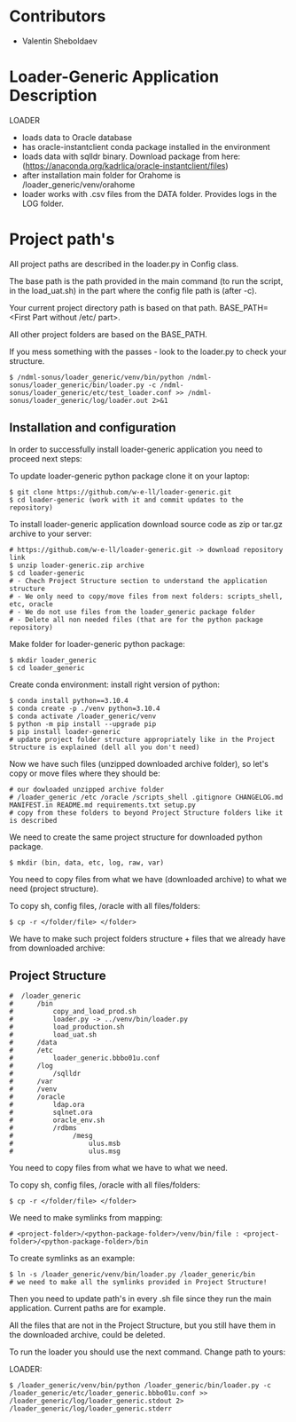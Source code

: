 # Contributors

- Valentin Sheboldaev


# Loader-Generic Application Description

LOADER
- loads data to Oracle database
- has oracle-instantclient conda package installed in the environment
- loads data with sqlldr binary. Download package from here: (https://anaconda.org/kadrlica/oracle-instantclient/files)
- after installation main folder for Orahome is /loader_generic/venv/orahome
- loader works with .csv files from the DATA folder. Provides logs in the LOG folder.

# Project path's

All project paths are described in the loader.py in Config class.


The base path is the path provided in the main command (to run the script, in the load_uat.sh) in the part where the config file path is (after -c).

Your current project directory path is based on that path. BASE_PATH=<First Part without /etc/ part>.

All other project folders are based on the BASE_PATH.

If you mess something with the passes - look to the loader.py to check your structure.

    $ /ndml-sonus/loader_generic/venv/bin/python /ndml-sonus/loader_generic/bin/loader.py -c /ndml-sonus/loader_generic/etc/test_loader.conf >> /ndml-sonus/loader_generic/log/loader.out 2>&1


## Installation and configuration

In order to successfully install loader-generic application you need to proceed next steps:

To update loader-generic python package clone it on your laptop:

    $ git clone https://github.com/w-e-ll/loader-generic.git
    $ cd loader-generic (work with it and commit updates to the repository)

To install loader-generic application download source code as zip or tar.gz archive to your server:

    # https://github.com/w-e-ll/loader-generic.git -> download repository link
    $ unzip loader-generic.zip archive
    $ cd loader-generic
    # - Chech Project Structure section to understand the application structure
    # - We only need to copy/move files from next folders: scripts_shell, etc, oracle
    # - We do not use files from the loader_generic package folder
    # - Delete all non needed files (that are for the python package repository)

Make folder for loader-generic python package:

    $ mkdir loader_generic
    $ cd loader_generic

Create conda environment: install right version of python:
    
    $ conda install python==3.10.4
    $ conda create -p ./venv python=3.10.4
    $ conda activate /loader_generic/venv
    $ python -m pip install --upgrade pip
    $ pip install loader-generic
    # update project folder structure appropriately like in the Project Structure is explained (dell all you don't need)

Now we have such files (unzipped downloaded archive folder), so let's copy or move files where they should be:

    # our dowloaded unzipped archive folder
    # /loader_generic /etc /oracle /scripts_shell .gitignore CHANGELOG.md MANIFEST.in README.md requirements.txt setup.py    
    # copy from these folders to beyond Project Structure folders like it is described

We need to create the same project structure for downloaded python package.

    $ mkdir (bin, data, etc, log, raw, var)

You need to copy files from what we have (downloaded archive) to what we need (project structure).

To copy sh, config files, /oracle with all files/folders:

    $ cp -r </folder/file> </folder>

We have to make such project folders structure + files that we already have from downloaded archive:

## Project Structure

    #  /loader_generic
    #      /bin
    #          copy_and_load_prod.sh
    #          loader.py -> ../venv/bin/loader.py
    #          load_production.sh
    #          load_uat.sh
    #      /data
    #      /etc
    #          loader_generic.bbbo01u.conf
    #      /log
    #          /sqlldr
    #      /var
    #      /venv
    #      /oracle
    #          ldap.ora
    #          sqlnet.ora
    #          oracle_env.sh
    #          /rdbms
    #               /mesg
    #                   ulus.msb
    #                   ulus.msg

You need to copy files from what we have to what we need.

To copy sh, config files, /oracle with all files/folders:

    $ cp -r </folder/file> </folder>

We need to make symlinks from mapping:

    # <project-folder>/<python-package-folder>/venv/bin/file : <project-folder>/<python-package-folder>/bin

To create symlinks as an example:

    $ ln -s /loader_generic/venv/bin/loader.py /loader_generic/bin
    # we need to make all the symlinks provided in Project Structure!

Then you need to update path's in every .sh file since they run the main application. Current paths are for example.

All the files that are not in the Project Structure, but you still have them in the downloaded archive, could be deleted.

To run the loader you should use the next command. Change path to yours:

LOADER:

    $ /loader_generic/venv/bin/python /loader_generic/bin/loader.py -c /loader_generic/etc/loader_generic.bbbo01u.conf >> /loader_generic/log/loader_generic.stdout 2> /loader_generic/log/loader_generic.stderr

